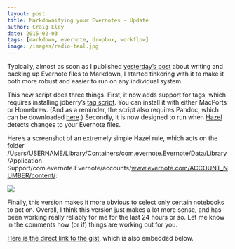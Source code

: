 ```yaml
---  
layout: post 
title: Markdownifying your Evernotes - Update
author: Craig Eley 
date: 2015-02-03
tags: [markdown, evernote, dropbox, workflow]
image: /images/radio-teal.jpg
---
```


Typically, almost as soon as I published [yesterday’s post](http://craigeley.com/02-02-2015/writing-evernote-markdown/) about writing and backing up Evernote files to Markdown, I started tinkering with it to make it both more robust and easier to run on any individual system.

This new script does three things. First, it now adds support for tags, which requires installing jdberry’s [tag script](https://github.com/jdberry/tag). You can install it with either MacPorts or Homebrew. (And as a reminder, the script also requires Pandoc, which can be downloaded [here](http://johnmacfarlane.net/pandoc/installing.html).) Secondly, it is now designed to run when [Hazel](http://www.noodlesoft.com/hazel.php) detects changes to your Evernote files.

Here’s a screenshot of an extremely simple Hazel rule, which acts on the folder /Users/USERNAME/Library/Containers/com.evernote.Evernote/Data/Library/Application Support/com.evernote.Evernote/accounts/www.evernote.com/ACCOUNT_NUMBER/content/:

![](http://d.pr/i/1238N+)

Finally, this version makes it more obvious to select only certain notebooks to act on. Overall, I think this version just makes a lot more sense, and has been working really reliably for me for the last 24 hours or so. Let me know in the comments how (or if) things are working out for you.

[Here is the direct link to the gist](https://gist.github.com/craigeley/9e526e9f0681de4534cc), which is also embedded below.

<script src="https://gist.github.com/craigeley/9e526e9f0681de4534cc.js"></script>